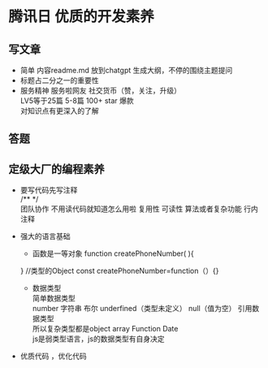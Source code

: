 # 腾讯日  优质的开发素养  

## 写文章  
   - 简单 
      内容readme.md 放到chatgpt 生成大纲，不停的围绕主题提问  
   - 标题占二分之一的重要性  
   - 服务精神 
      服务啦网友 社交货币（赞，关注，升级）  
      LV5等于25篇  5-8篇  100+ star 爆款  
      对知识点有更深入的了解  
         
## 答题  


## 定级大厂的编程素养  
- 要写代码先写注释  
     /**
     */  
     团队协作   不用读代码就知道怎么用啦  复用性
     可读性 算法或者复杂功能  行内注释
- 强大的语言基础  
    - 函数是一等对象 
     function createPhoneNumber( ){

     }  //类型的Object
     const  createPhoneNumber=function（）{} 
    - 数据类型  
       简单数据类型  
         number  字符串 布尔   underfined（类型未定义）  null（值为空）
       引用数据类型  
          所以复杂类型都是object  array Function Date  
          js是弱类型语言，js的数据类型有自身决定  
 - 优质代码 ，优化代码

